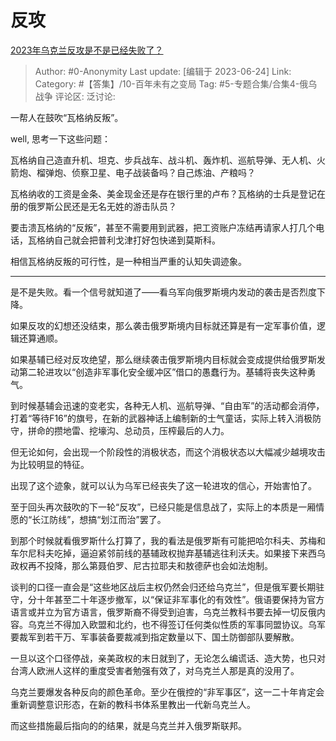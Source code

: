 # 反攻
[2023年乌克兰反攻是不是已经失败了？](https://www.zhihu.com/question/607751477/answer/3087415902)

> Author: #0-Anonymity
> Last update: [编辑于 2023-06-24]
> Link:
> Category: #【答集】/10-百年未有之变局
> Tag: #5-专题合集/合集4-俄乌战争
> 评论区:
> 泛讨论:

一帮人在鼓吹“瓦格纳反叛”。

well, 思考一下这些问题：

瓦格纳自己造直升机、坦克、步兵战车、战斗机、轰炸机、巡航导弹、无人机、火箭炮、榴弹炮、侦察卫星、电子战装备吗？自己炼油、产粮吗？

瓦格纳收的工资是金条、美金现金还是存在银行里的卢布？瓦格纳的士兵是登记在册的俄罗斯公民还是无名无姓的游击队员？

要击溃瓦格纳的“反叛”，甚至不需要用到武器，把工资账户冻结再请家人打几个电话，瓦格纳自己就会把普利戈津打好包快递到莫斯科。

相信瓦格纳反叛的可行性，是一种相当严重的认知失调迹象。

--------------------

是不是失败。看一个信号就知道了——看乌军向俄罗斯境内发动的袭击是否烈度下降。

如果反攻的幻想还没结束，那么袭击俄罗斯境内目标就还算是有一定军事价值，逻辑还算通顺。

如果基辅已经对反攻绝望，那么继续袭击俄罗斯境内目标就会变成提供给俄罗斯发动第二轮进攻以“创造非军事化安全缓冲区”借口的愚蠢行为。基辅将丧失这种勇气。

到时候基辅会迅速的变老实，各种无人机、巡航导弹、“自由军”的活动都会消停，打着“等待F16”的旗号，在新的武器神话上编制新的士气童话，实际上转入消极防守，拼命的攒地雷、挖壕沟、总动员，压榨最后的人力。

但无论如何，会出现一个阶段性的消极状态，而这个消极状态以大幅减少越境攻击为比较明显的特征。

出现了这个迹象，就可以认为乌军已经丧失了这一轮进攻的信心，开始害怕了。

至于回头再次鼓吹的下一轮“反攻”，已经只能是信息战了，实际上的本质是一厢情愿的“长江防线”，想搞“划江而治”罢了。

到那个时候就看俄罗斯什么打算了，我的看法是俄罗斯有可能把哈尔科夫、苏梅和车尔尼科夫吃掉，逼迫紧邻前线的基辅政权抛弃基辅逃往利沃夫。如果接下来西乌政权再不投降，那么第聂伯罗、尼古拉耶夫和敖德萨也会如法炮制。

谈判的口径一直会是“这些地区战后主权仍然会归还给乌克兰”，但是俄军要长期驻守，分十年甚至二十年逐步撤军，以“保证非军事化的有效性”。俄语要保持为官方语言或并立为官方语言，俄罗斯裔不得受到迫害，乌克兰教科书要去掉一切反俄内容。乌克兰不得加入欧盟和北约，也不得签订任何类似性质的军事同盟协议。乌军要裁军到若干万、军事装备要裁减到指定数量以下、国土防御部队要解散。

一旦以这个口径停战，亲美政权的末日就到了，无论怎么编谎话、造大势，也只对台湾人欧洲人这样的重度受害者勉强有效了，对乌克兰人那是真的没用了。

乌克兰要爆发各种反向的颜色革命。至少在俄控的“非军事区”，这一二十年肯定会重新调整意识形态，在新的教科书体系里教出一代新乌克兰人。

而这些措施最后指向的的结果，就是乌克兰并入俄罗斯联邦。
